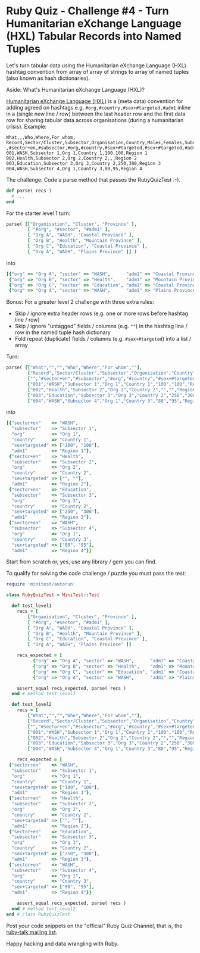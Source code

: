 # Ruby Quiz - Challenge #4 - Turn Humanitarian eXchange Language (HXL) Tabular Records into Named Tuples

Let's turn tabular data using the Humanitarian eXchange Language (HXL)
hashtag convention from array of array of strings
to array of named tuples (also known as hash dictionaries).


Aside: What's Humanitarian eXchange Language (HXL)?

[Humanitarian eXchange Language (HXL)](https://github.com/csvspecs/csv-hxl)
is a (meta data) convention for
adding agreed on hashtags e.g. `#org,#country,#sex+#targeted,#adm1`
inline in a (single new line / row)
between the last header row and the first data row
for sharing tabular data across organisations
(during a humanitarian crisis).
Example:

```
What,,,Who,Where,For whom,
Record,Sector/Cluster,Subsector,Organisation,Country,Males,Females,Subregion
,#sector+en,#subsector,#org,#country,#sex+#targeted,#sex+#targeted,#adm1
001,WASH,Subsector 1,Org 1,Country 1,100,100,Region 1
002,Health,Subsector 2,Org 2,Country 2,,,Region 2
003,Education,Subsector 3,Org 3,Country 2,250,300,Region 3
004,WASH,Subsector 4,Org 1,Country 3,80,95,Region 4
```


The challenge: Code a parse method that passes the RubyQuizTest :-).

``` ruby
def parse( recs )
  # ...
end
```

For the starter level 1 turn:

``` ruby
parse( [["Organisation", "Cluster", "Province" ],
        [ "#org", "#sector", "#adm1" ],
        [ "Org A", "WASH", "Coastal Province" ],
        [ "Org B", "Health", "Mountain Province" ],
        [ "Org C", "Education", "Coastal Province" ],
        [ "Org A", "WASH", "Plains Province" ]] )
```

into

``` ruby
[{"org" => "Org A", "sector" => "WASH",      "adm1" => "Coastal Province"},
 {"org" => "Org B", "sector" => "Health",    "adm1" => "Mountain Province"},
 {"org" => "Org C", "sector" => "Education", "adm1" => "Coastal Province"},
 {"org" => "Org A", "sector" => "WASH",      "adm1" => "Plains Province"}]
```


Bonus: For a greater level 2 challenge with three extra rules:

- Skip / ignore extra header rows (e.g. one or more rows before hashtag line / row)
- Skip / ignore "untagged" fields / columns (e.g. `""`) in the hashtag line / row in the named tuple hash dictionary
- Fold repeat (duplicate) fields / columns (e.g. `#sex+#targeted`) into a list / array


Turn:

``` ruby
parse( [["What","","","Who","Where","For whom",""],
        ["Record","Sector/Cluster","Subsector","Organisation","Country","Males","Females","Subregion"],
        ["","#sector+en","#subsector","#org","#country","#sex+#targeted","#sex+#targeted","#adm1"],
        ["001","WASH","Subsector 1","Org 1","Country 1","100","100","Region 1"],
        ["002","Health","Subsector 2","Org 2","Country 2","","","Region 2"],
        ["003","Education","Subsector 3","Org 3","Country 2","250","300","Region 3"],
        ["004","WASH","Subsector 4","Org 1","Country 3","80","95","Region 4"]] )
```

into

``` ruby
[{"sector+en"    => "WASH",
  "subsector"    => "Subsector 1",
  "org"          => "Org 1",
  "country"      => "Country 1",
  "sex+targeted" => ["100", "100"],
  "adm1"         => "Region 1"},
 {"sector+en"    => "Health",
  "subsector"    => "Subsector 2",
  "org"          => "Org 2",
  "country"      => "Country 2",
  "sex+targeted" => ["", ""],
  "adm1"         => "Region 2"},
 {"sector+en"    => "Education",
  "subsector"    => "Subsector 3",
  "org"          => "Org 3",
  "country"      => "Country 2",
  "sex+targeted" => ["250", "300"],
  "adm1"         => "Region 3"},
 {"sector+en"    => "WASH",
  "subsector"    => "Subsector 4",
  "org"          => "Org 1",
  "country"      => "Country 3",
  "sex+targeted" => ["80", "95"],
  "adm1"         => "Region 4"}]
```


Start from scratch or, yes, use any library / gem you can find.


To qualify for solving the code challenge / puzzle you must pass the test:

```ruby
require 'minitest/autorun'

class RubyQuizTest < MiniTest::Test

  def test_level1
    recs = [
        ["Organisation", "Cluster", "Province" ],
        [ "#org", "#sector", "#adm1" ],
        [ "Org A", "WASH", "Coastal Province" ],
        [ "Org B", "Health", "Mountain Province" ],
        [ "Org C", "Education", "Coastal Province" ],
        [ "Org A", "WASH", "Plains Province" ]]

    recs_expected = [
          {"org" => "Org A", "sector" => "WASH",      "adm1" => "Coastal Province"},
          {"org" => "Org B", "sector" => "Health",    "adm1" => "Mountain Province"},
          {"org" => "Org C", "sector" => "Education", "adm1" => "Coastal Province"},
          {"org" => "Org A", "sector" => "WASH",      "adm1" => "Plains Province"}]

    assert_equal recs_expected, parse( recs )
  end # method test_level1

  def test_level2
    recs = [
        ["What","","","Who","Where","For whom",""],
        ["Record","Sector/Cluster","Subsector","Organisation","Country","Males","Females","Subregion"],
        ["","#sector+en","#subsector","#org","#country","#sex+#targeted","#sex+#targeted","#adm1"],
        ["001","WASH","Subsector 1","Org 1","Country 1","100","100","Region 1"],
        ["002","Health","Subsector 2","Org 2","Country 2","","","Region 2"],
        ["003","Education","Subsector 3","Org 3","Country 2","250","300","Region 3"],
        ["004","WASH","Subsector 4","Org 1","Country 3","80","95","Region 4"]]

    recs_expected = [
 {"sector+en"    => "WASH",
  "subsector"    => "Subsector 1",
  "org"          => "Org 1",
  "country"      => "Country 1",
  "sex+targeted" => ["100", "100"],
  "adm1"         => "Region 1"},
 {"sector+en"    => "Health",
  "subsector"    => "Subsector 2",
  "org"          => "Org 2",
  "country"      => "Country 2",
  "sex+targeted" => ["", ""],
  "adm1"         => "Region 2"},
 {"sector+en"    => "Education",
  "subsector"    => "Subsector 3",
  "org"          => "Org 3",
  "country"      => "Country 2",
  "sex+targeted" => ["250", "300"],
  "adm1"         => "Region 3"},
 {"sector+en"    => "WASH",
  "subsector"    => "Subsector 4",
  "org"          => "Org 1",
  "country"      => "Country 3",
  "sex+targeted" => ["80", "95"],
  "adm1"         => "Region 4"}]

    assert_equal recs_expected, parse( recs )
  end # method test_level2
end # class RubyQuizTest
```

Post your code snippets on the "official" Ruby Quiz Channel,
that is, the [ruby-talk mailing list](https://rubytalk.org).


Happy hacking and data wrangling with Ruby.
